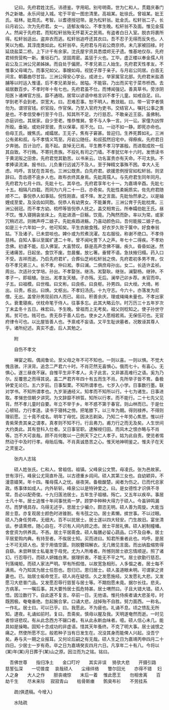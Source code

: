<!-- { "loadSidebar": true } -->
　　记曰。先府君姓沈氏。讳德鉴。字用昭。别号明斋。世为仁和人。贯籍庆春门外之新塘。永乐间徙入城。宅于平安一图忠清里。高祖某。妣徐氏。曾祖某。妣王氏。祖林。妣周氏。考智。以耆德授冠带。是为松轩翁。妣金氏。松轩翁二子。长曰月岩公。次为先府君。女一。适郁友梅公。不孝生晚。松轩翁不及面。惟见金孺人。然闻于先府君。而知松轩翁殆无怀葛天之民焉。有盗者白日入室。脱衣将裹所得。松轩翁适出。盗弃衣而逃。松轩翁追呼还其衣曰。吾不忍子无得而反失也。人笑以为痴。其淳庞类如此。松轩翁卒。先府君与月岩公商京师。未几家被回禄。时延烧盐菜二桥。上下计千有余家。沈氏屋宇资具悉煨烬无孑遗。惟基地仅存。先府君倾赀营构一新。重垣石门。坚固周密。盖惩于火也。工毕。虚正楼以奉金孺人月岩公及三洲公兄弟姊妹。而自处于偏房。不孝兄弟三人始生。先府君天性孝友。不惟事父母竭力。而事兄如父。事嫂如母。视犹子厚于亲子。与月岩公同居。白首无间言。朝暮曲尽甘旨。三洲公得安心学业。成进士。举家属官北部。先府君米盐酒脯等以时运入惟谨。后不孝兄弟渐长。居隘。不能容。乃出而买宅于菜市桥西。去祖居数百步。不孝时年十有七也。先府君虽不仕。而博闻强记。善真草书。旁涉阴阳医卜诸裨官方技。靡不通晓。居常以谚语中格言训不孝于儿童。如戒自足。曰。学到老不会到老。崇宽大。曰。忍难忍事。恕不明人。教敛戢。曰。带一官字者慎勿为。谓领官钱。织官段。作官保。乃至入官府为吏书。交结官人。嘱托公事之类是也。不孝信受奉行至于今日。知其所不足。力行慈忍。不敢亲近王臣。虽佛制。亦庭训也。其居家。自少至老。惟恭惟巽。曾不与人争一言。兴一讼。家僮为凶悍所殴。垂毙。或劝舁至彼。责以保辜。拒不允。曰。一动不如一静。即死亦命也。伯母王氏。嫂焦氏。咸孀居。王无子。焦有子窘甚。皆迎归。生养死葬如礼。三洲公有弟和叔。与不孝情义笃至。月岩公随任。和叔孤然旧宅中。得瘵疾。先府君日夕奔驰。百计治疗。竟不起。哀悼无已焉。平生教不孝习学甚殷。而进取成败一任其自致。不行贿。不寄托贵族。不投礼有司之门墙。不孝犹忆年十六时。发愤读书于黄泥阪之田舍。先府君觉其勤苦。以书来云。功名富贵亦有天命。不可太执。不孝捧读流涕。报书曰。儿负重行远诚万不及人。至于殚精文事殊不困。幸大人无虑。呜呼。言犹在吾耳也。三洲公既贵。白先府君。欲援恩例授官如松轩翁。则坚辞曰。吾齿德不逾乡人也。故布衣终其身焉。先妣周孺人。与先府君生同年同月。先府君为七月十四。先妣十七。其卒也。先府君享年七十一。为嘉靖辛酉。先妣七十五。相隔凡四载。而同为六月二十一日。亦奇矣。先妣性柔婉质实。佐先府君随顺不二。事倪恭人如事姑。倪性刚直。或不怿。发之言面。先妣怡然承之。以是妯娌成至爱。及没齿如同胞。倪恭人有幼男女。不能兼育。三洲公育于先妣枕席。三洲公弱冠。而不孝方幼。梳栉等皆倪恭人抚之。盖交相育云。所奉孀伯妣王氏。昼不饮。惟入寝拥衾坐床上。先妣进酒一巨觞。饮竟。乃陶然而卧。率以为常。或家冗稍迟迟。则微声呼二娘子。先妣疾趋进觞。乃喜动颜色曰。吾何能报二娘子也。如是三十六年如一夕。他可知矣。平生衣敝食残。好衣岁久败于箧中。好食奉翁姑。下及诸子。已未尝啖也。婢仆或为煎煮浣濯。左右服役。称谢不绝口。不孝侍慈帏。自知人事以至属纩逮二十年。曾不闻叱詈下人之声。年七十二得疾。不孝劝念佛。初诿不能。后入佛室。大喜赞叹。繇是高声念佛不辍。疾久。昏昏如迷。然无诸痛苦。日起坐。食饮不废。忽晨餐。放匕箸。垂臂不语。急扶掖归榻。药入口不受。吉祥而逝。乃启先府君圹。合葬仙芝岭松轩翁之傍。先府君初多男不育。仅存不孝兄弟三人。长不孝。仲曰淞。季曰澜。二俱庶母孙出。女二。长适许孟祯。周出。次适孙文学培。孙出。不孝娶张。继汤。淞娶耿。继张。澜娶杨。继钟。不孝子一。即祖植。张出。淞孝友天植。子亦殇。无后。澜举己卯乡荐。未官而卒。子五。曰祖模。曰世楷。曰文彬。曰良栋。曰良枢。孙男四。曰大绶。大绮。彬出。曰贵。栋出。曰焕。文枢出。不孝妇汤氏。十九守志。今六十。亦落发为尼僧。无出。盖曾孙男现前四人而已。易曰。积善余庆。理或绳绳未量也。不孝出家久。衰耄寝疾。伏枕命笔于侍人。往事多忘。此其大略云尔。时万历三十五年岁次丁未孟冬十五日。袾宏曰。予生晚。曾祖而上无考矣。祖父则稔知之。使子孙世守焉。贫可也。贱可也。贵无忝于善人后也。使乡之人愿相若焉。无保伍可也。无官府律令可也。以比屋皆善人也。予禀戒不妄语。又平生耻谀墓者。况敢诬其尊人乎。诸所纪述。真实不虚。后人其勉之。

　　附

　　自伤不孝文

　　禅宴之暇。偶阅鲁论。至父母之年不可不知也。一则以喜。一则以惧。不觉大愧且骇。汗浃背。追念二严君六十时。不肖茫然无喜惧心。俄而七十。有喜心。无惧心。遂三昼夜不寐。自惟平生非不孝人。夫子此言。又非甚高难行之语。奚为乃尔。反覆思之而得其说。盖二严君齐年四十有五而生不肖。先所举子皆不育。备极钟爱无论已。五六岁前。日事梨栗。不知所谓孝也。七岁入小学。日事数行墨。联对学书。不知所谓孝也。九岁渐通经义。知孝而不知所以行。十七为诸生。日事进取。孝悌忠信朝夕讲究。为文辞靡不辨晢。知所以行孝。而不能行。二十七先父见背。然不孝儿童时自要。年立不举于乡。年不惑不第于春官。则山林而已。于是仕心顿轻。力行孝道。读书于寝帏之傍。把笔膝下。以三年为期。得则禄养。不得则理前愿。三十竟不成名。明年丁母忧。因决志剃染。乃知二十年劳心焦思。惟以纡青紫荣贵其亲之谓孝。真孝则不知不行。行且弗力。甫力行之而无及矣。人生世间大约类此。其有登科入仕者。又日事官职。逮解绶归田。而风木之恨亦略与不肖等。岂不大可哀哉。顾不肖何敢以一己例天下之仁人孝子。姑为此自责。使览者惕然动于中及时行孝。毋贻后悔。不肖真诚恳苦之心。惟天地神明鉴之。惟夫子在天之灵鉴之。

　　张内人志铭

　　硕人姓张氏。仁和人。曾祖信。祖镇。父峰泉公文赞。母凌氏。张为邑故家。世有淳行。峰泉公尤简直朴茂。以古德重乡闾间。硕人其第三女也。自幼颖异。不漫意嬉笑。年十四。罹母孺人之忧。昼夜哭。备极酸楚。闻者为伤之。已而代总家政。练事体如成人。内外斩斩。峰泉公以是特钟爱之。曰。是女德性才识俱不寻常。吾必以配奇俊。十九归莲池居士。五年生子祖植。殇亡。又五年以疾卒。事居士凡十年。居士追惟十年间事恍焉一梦。顾梦中种种大得力于硕人。今虽钟鸣漏尽。而梦境具存。乌得无述乎。思居士少褊介。颇恣无明。硕人善为周旋。大能当居士意。亦复观居士颜色时进锥劄。有韦弦之功。居士素懒。摈世事。不以过眼。硕人乃身任劳瘁。无细大。百不以扰居士。居士遂以四大轻安。门生故旧。宴坐清谈。参请熏修。随心自在。不识有人间内顾之虑。居士平居礼佛。硕人躬制幢幡。舍奁资为供养具。不吝。居士平居斋食。硕人每膳必留心蔬品。口不及自奉。居士平居爱购内典。有持至者。不俟居士知。买而进曰。知君所重者此也。呜呼。是居士不可无硕人也。至于用值空匮。则脱簪珥解衣。无几微见言面。而出纳盈缩势得自繇。未尝畔居士私毫发于母党。尤为人所难者。所憾则居士欲忘情顺逆。照了诸幻。行忍辱行。而硕人妍媸白黑。据理折衷。不能无不平之气。居士欲勤行慈忍。刊落绳矩。而硕人家法严明。罕有所假借。以故宽急相形。人多愠之者。居士每不满焉。今乃知其为居士任怨也。怨归已。恩归居士。硕人虽道眼未明。可谓家之贤妻也。已。始居士皈命觉王。硕人尚在疑信。久之发愿施经。又发愿礼大悲。又发愿习大悲普门品。又发愿忍辱行慈誓与居士等。不期抱愿未竟。据尔长往。悲夫。方病革。一一嘱后事。其大要怜居士孤危特甚。居士喟然曰。子且大错大错。硕人悟。因泣数行下。自此遂不复言。卒前一日。无他语。惟托侍疾者诵大悲圣号。时既困极。奄奄垂绝。忽起腕合掌。口诵大悲。战掉殆不自胜。努力面西。一称名。一作礼。居士曰。可以已乎。曰。我愿此。不为疲也。礼诵不息。顷之愦乱无所知。逮夜。礼诵如前时。复曰。吾斋矣。慎毋以腥及我。天明遂奄然而逝。一时见者惊讶悲叹。有从此念西方不辍口者。有从此永断血味者。噫。硕人信心未几。能具如是操略。固知十念成功的非虚语。惜其天年蚤终。不克了明大事。居士诚恨之痛之。然使所愿不忘。般若种子当有日发生在。况没其身而能俾人兴起。没吾宁矣。寿与夭一期之业报耳。又何论后嗣之有无哉。硕人生之日为嘉靖丙申四月二十四日。少居士一岁有奇。卒之日为嘉靖癸亥四月六日。凡享年二十有八。今将以(某)年(某)月日葬于(某)山之原。因泣而为之铭。铭曰。

　吾佛世尊　　指归净土　　金口叮咛　　其实非误
　猗欤大悲　　开摄引路　　慈誓弘深　　一切普度
　哀哉硕人　　尘缘绊络　　瞥尔回光　　亦得不错
　妇人之身　　大人之作　　胆丧魂惊　　末后一着
　惟此愿王　　勿相舍离　　百劫千生　　尽未来际
　寂寂青山　　枯骨斯瘗　　鹘臭布衫　　不劳挂系

　　疏(俱遗稿。今增入)

　　水陆疏

